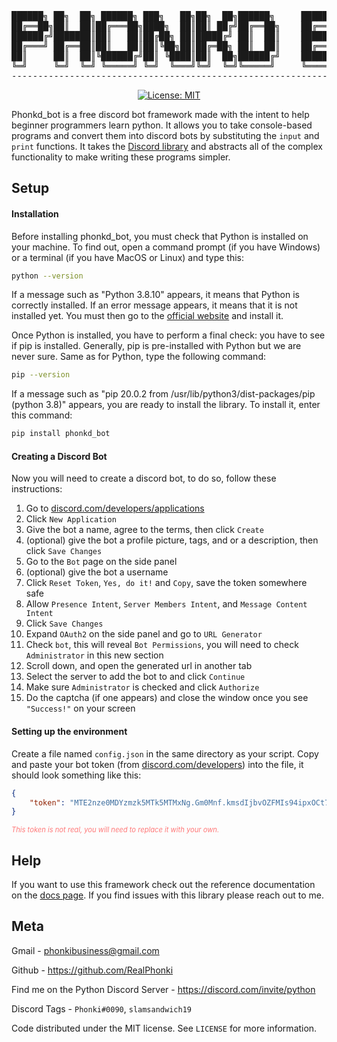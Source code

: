 <div align="center">
<pre>
██████╗ ██╗  ██╗ ██████╗ ███╗   ██╗██╗  ██╗██████╗     ██████╗  ██████╗ ████████╗
██╔══██╗██║  ██║██╔═══██╗████╗  ██║██║ ██╔╝██╔══██╗    ██╔══██╗██╔═══██╗╚══██╔══╝
██████╔╝███████║██║   ██║██╔██╗ ██║█████╔╝ ██║  ██║    ██████╔╝██║   ██║   ██║   
██╔═══╝ ██╔══██║██║   ██║██║╚██╗██║██╔═██╗ ██║  ██║    ██╔══██╗██║   ██║   ██║   
██║     ██║  ██║╚██████╔╝██║ ╚████║██║  ██╗██████╔╝    ██████╔╝╚██████╔╝   ██║   
╚═╝     ╚═╝  ╚═╝ ╚═════╝ ╚═╝  ╚═══╝╚═╝  ╚═╝╚═════╝     ╚═════╝  ╚═════╝    ╚═╝   
---------------------------------------------------------------------------------
</pre>

[![License: MIT](https://img.shields.io/badge/License-MIT-yellow.svg)](https://opensource.org/licenses/MIT)

</div>

Phonkd_bot is a free discord bot framework made with the intent to help beginner programmers learn python. It allows you to take console-based programs and convert them into discord bots by substituting the `input` and `print` functions. It takes the [Discord library](https://discordpy.readthedocs.io/en/stable/api.html) and abstracts all of the complex functionality to make writing these programs simpler.

## Setup

#### Installation

Before installing phonkd_bot, you must check that Python is installed on your machine. To find out, open a command prompt (if you have Windows) or a terminal (if you have MacOS or Linux) and type this:

```sh
python --version
```

If a message such as "Python 3.8.10" appears, it means that Python is correctly installed. If an error message appears, it means that it is not installed yet. You must then go to the [official website](https://www.python.org/) and install it.

Once Python is installed, you have to perform a final check: you have to see if pip is installed. Generally, pip is pre-installed with Python but we are never sure. Same as for Python, type the following command:

```sh
pip --version
```

If a message such as "pip 20.0.2 from /usr/lib/python3/dist-packages/pip (python 3.8)" appears, you are ready to install the library. To install it, enter this command:

```sh
pip install phonkd_bot
```

#### Creating a Discord Bot
Now you will need to create a discord bot, to do so, follow these instructions:
1. Go to [discord.com/developers/applications](https://discord.com/developers/applications)
2. Click `New Application`
3. Give the bot a name, agree to the terms, then click `Create`
4. (optional) give the bot a profile picture, tags, and or a description, then click `Save Changes`
5. Go to the `Bot` page on the side panel
6. (optional) give the bot a username
7. Click `Reset Token`, `Yes, do it!` and `Copy`, save the token somewhere safe
8. Allow `Presence Intent`, `Server Members Intent`, and `Message Content Intent`
9. Click `Save Changes`
10. Expand `OAuth2` on the side panel and go to `URL Generator`
11. Check `bot`, this will reveal `Bot Permissions`, you will need to check `Administrator` in this new section
12. Scroll down, and open the generated url in another tab
13. Select the server to add the bot to and click `Continue`
14. Make sure `Administrator` is checked and click `Authorize`
15. Do the captcha (if one appears) and close the window once you see `"Success!"` on your screen

#### Setting up the environment

Create a file named `config.json` in the same directory as your script. Copy and paste your bot token (from [discord.com/developers](https://discord.com/developers/applications)) into the file, it should look something like this:

```json
{
    "token": "MTE2nze0MDYzmzk5MTk5MTMxNg.Gm0Mnf.kmsdIjbvOZFMIs94ipxOCt70aLs3lKQsl0VaPE"
}
```
<span style="color:rgb(255, 120, 120); font-weight: light; font-style: italic; font-size:0.8em">This token is not real, you will need to replace it with your own.</span>

## Help
If you want to use this framework check out the reference documentation on the [docs page](https://github.com/RealPhonki/phonkd-bot/blob/main/docs/api_reference.md). If you find issues with this library please reach out to me.

## Meta
Gmail - phonkibusiness@gmail.com

Github - https://github.com/RealPhonki

Find me on the Python Discord Server - https://discord.com/invite/python

Discord Tags - `Phonki#0090`, `slamsandwich19`

Code distributed under the MIT license. See `LICENSE` for more information.